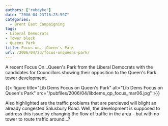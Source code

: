 ```yaml
---
authors: ["robdyke"]
date: "2006-04-23T16:25:59Z"
categories:
  - Brent East Campaigning
tags:
- Liberal Democrats
- Tower block
- Queens Park
title: Focus on...Queen's Park
url: /2006/04/23/focus-onqueens-park/
---
```

A recent Focus On...Queen's Park from the Liberal Democrats with the candidates for Councillors showing their opposition to the Queen's Park tower development.

{{< figure title="Lib Dems Focus on Queen's Park" alt="Lib Dems Focus on Queen's Park" src="/pubfiles/2006/04/libdems_qp_focus_mar06.jpg" >}}

Also highlighted are the traffic problems that are percieved will blight an already congested Salusbury Road. Well, the development is supposed to address this issue by changing the flow of traffic in the area - but with no tower to route traffic around...?
